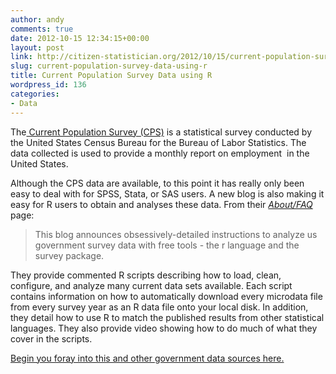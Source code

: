 ```yaml
---
author: andy
comments: true
date: 2012-10-15 12:34:15+00:00
layout: post
link: http://citizen-statistician.org/2012/10/15/current-population-survey-data-using-r/
slug: current-population-survey-data-using-r
title: Current Population Survey Data using R
wordpress_id: 136
categories:
- Data
---
```


The[ Current Population Survey (CPS)](http://en.wikipedia.org/wiki/Current_Population_Survey) is a statistical survey conducted by the United States Census Bureau for the Bureau of Labor Statistics. The data collected is used to provide a monthly report on employment  in the United States.

Although the CPS data are available, to this point it has really only been easy to deal with for SPSS, Stata, or SAS users. A new blog is also making it easy for R users to obtain and analyses these data. From their [_About/FAQ_](http://usgsd.blogspot.com/p/about-faq.html) page:


<blockquote>This blog announces obsessively-detailed instructions to analyze us government survey data with free tools - the r language and the survey package.

</blockquote>


They provide commented R scripts describing how to load, clean, configure, and analyze many current data sets available. Each script contains information on how to automatically download every microdata file from every survey year as an R data file onto your local disk. In addition, they detail how to use R to match the published results from other statistical languages. They also provide video showing how to do much of what they cover in the scripts.

[Begin you foray into this and other government data sources here.](http://usgsd.blogspot.com/search/label/current%20population%20survey%20%28cps%29)


